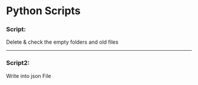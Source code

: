 # Python Scripts <br>
<h3>Script:</h3>
<p>Delete & check the empty folders and old files</p>
<hr>
<h3>Script2:</h3>
<p>Write into json File</p>

